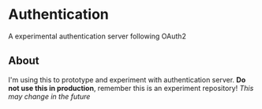 # Authentication
A experimental authentication server following OAuth2

## About
I'm using this to prototype and experiment with authentication server.
**Do not use this in production**, remember this is an experiment repository! _This may change in the future_